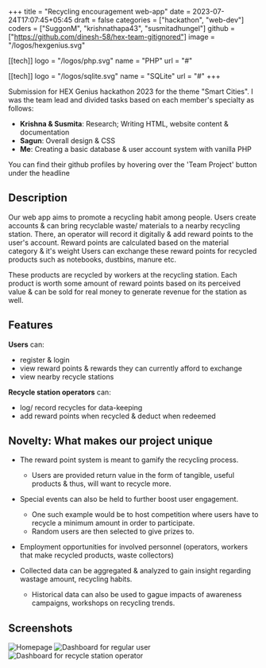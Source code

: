 +++
title = "Recycling encouragement web-app"
date = 2023-07-24T17:07:45+05:45
draft = false
categories = ["hackathon", "web-dev"]
coders = ["SuggonM", "krishnathapa43", "susmitadhungel"]
github = ["https://github.com/dinesh-58/hex-team-gitignored"]
image = "/logos/hexgenius.svg"

[[tech]]
logo = "/logos/php.svg"
name = "PHP"
url = "#"

[[tech]]
logo = "/logos/sqlite.svg"
name = "SQLite"
url = "#"
+++

Submission for HEX Genius hackathon 2023 for the theme "Smart Cities". 
I was the team lead and divided tasks based on each member's specialty as follows: 

- **Krishna & Susmita**: Research; Writing HTML, website content & documentation
- **Sagun**: Overall design & CSS 
- **Me**: Creating a basic database & user account system with vanilla PHP

You can find their github profiles by hovering over the 'Team Project' 
button under the headline

## Description

Our web app aims to promote a recycling habit among people. Users create
accounts & can bring recyclable waste/ materials to a nearby recycling
station. There, an operator will record it digitally & add reward points
to the user\'s account. Reward points are calculated based on the material 
category & it's weight  Users can exchange these reward points for
recycled products such as notebooks, dustbins, manure etc.

These products are recycled by workers at the recycling station. Each
product is worth some amount of reward points based on its perceived
value & can be sold for real money to generate revenue for the station
as well.

## Features

**Users** can:

-   register & login
-   view reward points & rewards they can currently afford to exchange
-   view nearby recycle stations

**Recycle station operators** can:

-   log/ record recycles for data-keeping
-   add reward points when recycled & deduct when redeemed

## Novelty: What makes our project unique

-   The reward point system is meant to gamify the recycling process.
    + Users are provided return value in the form of tangible, useful
    products & thus, will want to recycle more.

-   Special events can also be held to further boost user engagement.  
    + One such example would be to host competition where users have to
    recycle a minimum amount in order to participate.
    + Random users are
    then selected to give prizes to.

-   Employment opportunities for involved personnel (operators, workers
    that make recycled products, waste collectors)

-   Collected data can be aggregated & analyzed to gain insight
    regarding wastage amount, recycling habits.
    + Historical data can also be used to gague impacts of awareness campaigns, 
    workshops on
    recycling trends.

## Screenshots

![Homepage](/images/portfolio/hexgenius-recycling/homepage.png)
![Dashboard for regular user](/images/portfolio/hexgenius-recycling/user-dash.png) 
![Dashboard for recycle station operator](/images/portfolio/hexgenius-recycling/admin-dash.png)
